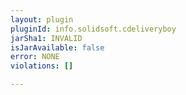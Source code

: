 ```yaml
---
layout: plugin
pluginId: info.solidsoft.cdeliveryboy
jarSha1: INVALID
isJarAvailable: false
error: NONE
violations: []

---
```

